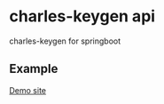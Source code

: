 # charles-keygen api
charles-keygen for springboot

## Example
[Demo site](https://charles.rlds.tk)
